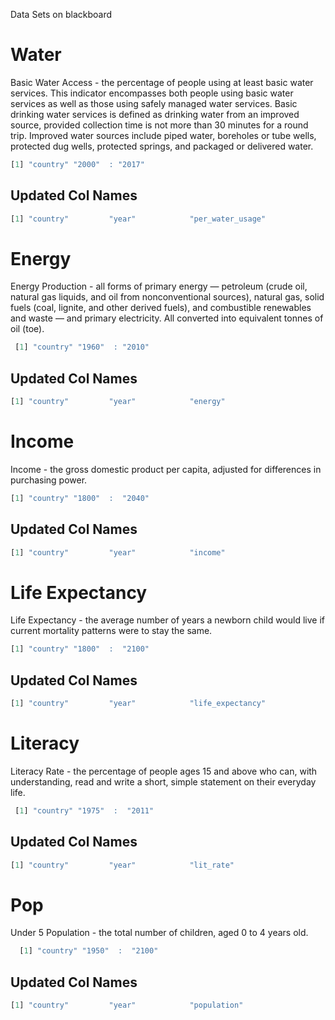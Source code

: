 Data Sets on blackboard

# Water

Basic Water Access - the percentage of people using at least basic water services. This indicator encompasses both people using basic water services as well as those using safely managed water services. Basic drinking water services is defined as drinking water from an improved source, provided collection time is not more than 30 minutes for a round trip. Improved water sources include piped water, boreholes or tube wells, protected dug wells, protected springs, and packaged or delivered water.


``` R
[1] "country" "2000"  : "2017"
```

## Updated Col Names

```R
[1] "country"         "year"            "per_water_usage"
```

# Energy

Energy Production - all forms of primary energy — petroleum (crude oil, natural gas liquids, and oil from nonconventional sources), natural gas, solid fuels (coal, lignite, and other derived fuels), and combustible renewables and waste — and primary electricity. All converted into equivalent tonnes of oil (toe).


``` R
 [1] "country" "1960"  : "2010"
```

## Updated Col Names

```R
[1] "country"         "year"            "energy"
```

# Income

Income - the gross domestic product per capita, adjusted for differences in purchasing power.


```R
[1] "country" "1800"  :  "2040"
```

## Updated Col Names

```R
[1] "country"         "year"            "income"
```

# Life Expectancy

Life Expectancy - the average number of years a newborn child would live if current mortality patterns were to stay the same.


```R
[1] "country" "1800"  :  "2100"
```

## Updated Col Names

```R
[1] "country"         "year"            "life_expectancy"
```

# Literacy

Literacy Rate - the percentage of people ages 15 and above who can, with understanding, read and write a short, simple statement on their everyday life.

``` R
 [1] "country" "1975"  :  "2011"    
```

## Updated Col Names

```R
[1] "country"         "year"            "lit_rate"
```

# Pop

Under 5 Population - the total number of children, aged 0 to 4 years old.

``` R
  [1] "country" "1950"  :  "2100"
```

## Updated Col Names

```R
[1] "country"         "year"            "population"
```